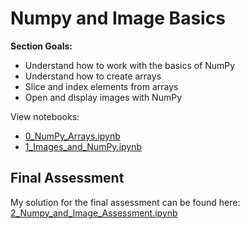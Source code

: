 # Numpy and Image Basics

**Section Goals:**
* Understand how to work with the basics of NumPy
* Understand how to create arrays
* Slice and index elements from arrays
* Open and display images with NumPy

View notebooks: 
* [0_NumPy_Arrays.ipynb](./0_NumPy_Arrays.ipynb)
* [1_Images_and_NumPy.ipynb](./1_Images_and_NumPy.ipynb)

## Final Assessment
My solution for the final assessment can be found here: [2_Numpy_and_Image_Assessment.ipynb](./2_Numpy_and_Image_Assessment.ipynb)
